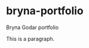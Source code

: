 # bryna-portfolio
Bryna Godar portfolio

<!DOCTYPE html>
<html>
<head>
	<title>Bryna Godar</title>
</head>
<body>
	<p>This is a paragraph.</p>
</body>
</html>
